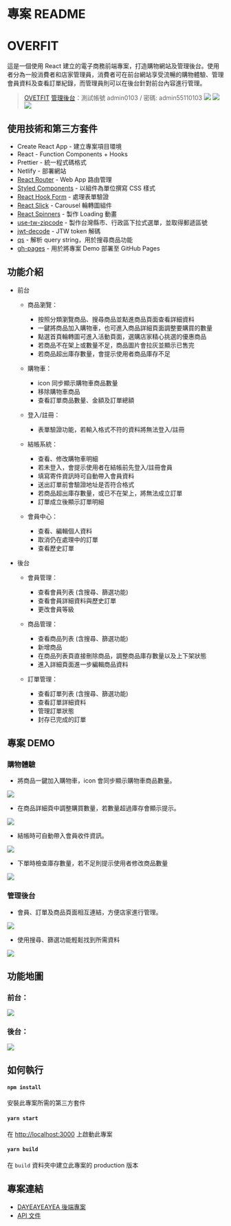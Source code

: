 # 專案 README

# OVERFIT

這是一個使用 React 建立的電子商務前端專案，打造購物網站及管理後台。使用者分為一般消費者和店家管理員，消費者可在前台網站享受流暢的購物體驗、管理會員資料及查看訂單紀錄，而管理員則可以在後台針對前台內容進行管理。

> [OVETFIT](https://overfit-vic.herokuapp.com)
> [管理後台](https://overfit-vic.herokuapp.com/admin)：測試帳號 admin0103 / 密碼: admin55110103
![](https://i.imgur.com/b8kc86L.gifv)
![](https://i.imgur.com/znJvjej.png)
![](https://i.imgur.com/7adGrfG.png)

## 使用技術和第三方套件

- Create React App - 建立專案項目環境
- React - Function Components + Hooks
- Prettier - 統一程式碼格式
- Netlify - 部署網站
- [React Router](https://www.npmjs.com/package/react-router) - Web App 路由管理
- [Styled Components](https://styled-components.com/) - 以組件為單位撰寫 CSS 樣式
- [React Hook Form](https://www.npmjs.com/package/react-hook-form) - 處理表單驗證
- [React Slick](https://www.npmjs.com/package/react-slick) - Carousel 輪轉圖組件
- [React Spinners](https://www.davidhu.io/react-spinners/) - 製作 Loading 動畫
- [use-tw-zipcode](https://www.npmjs.com/package/use-tw-zipcode) - 製作台灣縣市、行政區下拉式選單，並取得郵遞區號
- [jwt-decode](https://www.npmjs.com/package/jwt-decode) - JTW token 解碼
- [qs](https://www.npmjs.com/package/qs) - 解析 query string，用於搜尋商品功能
- [gh-pages](https://www.npmjs.com/package/gh-pages) - 用於將專案 Demo 部署至 GitHub Pages

## 功能介紹

- 前台

  - 商品瀏覽：

    - 按照分類瀏覽商品、搜尋商品並點進商品頁面查看詳細資料
    - 一鍵將商品加入購物車，也可進入商品詳細頁面調整要購買的數量
    - 點選首頁輪轉圖可進入活動頁面，選購店家精心挑選的優惠商品
    - 若商品不在架上或數量不足，商品圖片會拉灰並顯示已售完
    - 若商品超出庫存數量，會提示使用者商品庫存不足

  - 購物車：

    - icon 同步顯示購物車商品數量
    - 移除購物車商品
    - 查看訂單商品數量、金額及訂單總額

  - 登入/註冊：

    - 表單驗證功能，若輸入格式不符的資料將無法登入/註冊

  - 結帳系統：

    - 查看、修改購物車明細
    - 若未登入，會提示使用者在結帳前先登入/註冊會員
    - 填寫寄件資訊時可自動帶入會員資料
    - 送出訂單前會驗證地址是否符合格式
    - 若商品超出庫存數量，或已不在架上，將無法成立訂單
    - 訂單成立後顯示訂單明細

  - 會員中心：

    - 查看、編輯個人資料
    - 取消仍在處理中的訂單
    - 查看歷史訂單

- 後台

  - 會員管理：

    - 查看會員列表 (含搜尋、篩選功能)
    - 查看會員詳細資料與歷史訂單
    - 更改會員等級

  - 商品管理：

    - 查看商品列表 (含搜尋、篩選功能)
    - 新增商品
    - 在商品列表頁直接刪除商品，調整商品庫存數量以及上下架狀態
    - 進入詳細頁面進一步編輯商品資料

  - 訂單管理：

    - 查看訂單列表 (含搜尋、篩選功能)
    - 查看訂單詳細資料
    - 管理訂單狀態
    - 封存已完成的訂單

## 專案 DEMO

### 購物體驗

- 將商品一鍵加入購物車，icon 會同步顯示購物車商品數量。

![](https://i.imgur.com/yf4qRMV.gif)

- 在商品詳細頁中調整購買數量，若數量超過庫存會顯示提示。

![](https://i.imgur.com/WG34LAi.gif)

- 結帳時可自動帶入會員收件資訊。

![](https://i.imgur.com/0dj0Ma2.gif)

- 下單時檢查庫存數量，若不足則提示使用者修改商品數量

![](https://i.imgur.com/j1RwrD5.gif)

### 管理後台

- 會員、訂單及商品頁面相互連結，方便店家進行管理。

![](https://i.imgur.com/0yfTYF7.gif)

- 使用搜尋、篩選功能輕鬆找到所需資料

![](https://i.imgur.com/O7UFeWk.gif)

## 功能地圖

### 前台：

![](https://i.imgur.com/Jh9nlrA.jpg)

### 後台：

![](https://i.imgur.com/h41DhVL.jpg)

## 如何執行

#### `npm install`

安裝此專案所需的第三方套件

#### `yarn start`

在 [http://localhost:3000](http://localhost:3000) 上啟動此專案

#### `yarn build`

在 `build` 資料夾中建立此專案的 production 版本

## 專案連結

- [DAYEAYEAYEA 後端專案](https://github.com/dingdingdingliu/Dayeayeayea-backend)
- [API 文件](https://api.coolizz.tw/api-docs/)
